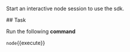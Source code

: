 Start an interactive node session to use the sdk.

## Task

Run the following **command**

`node`{{execute}}
